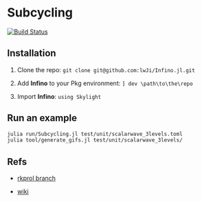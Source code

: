 # Subcycling

[![Build Status](https://github.com/lwJi/Infino.jl/actions/workflows/CI.yml/badge.svg?branch=main)](https://github.com/lwJi/Infino.jl/actions/workflows/CI.yml?query=branch%3Amain)

## Installation

1. Clone the repo: `git clone git@github.com:lwJi/Infino.jl.git`

2. Add **Infino** to your Pkg environment: `] dev \path\to\the\repo`

3. Import **Infino**: `using Skylight`

## Run an example

```bash
julia run/Subcycling.jl test/unit/scalarwave_3levels.toml
julia tool/generate_gifs.jl test/unit/scalarwave_3levels/
```

## Refs

* [rkprol branch](https://bitbucket.org/cactuscode/cactusnumerical/src/11f6c32fcacc9c5e1f7fce0c49b94159e27957b2/?at=ianhinder%2Frkprol)

* [wiki](https://docs.einsteintoolkit.org/et-docs/Prolongation)
